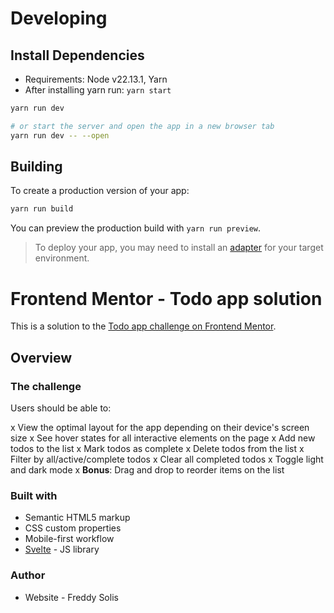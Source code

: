 # Developing

## Install Dependencies

- Requirements: Node v22.13.1, Yarn
- After installing yarn run: `yarn start`

```bash
yarn run dev

# or start the server and open the app in a new browser tab
yarn run dev -- --open
```

## Building

To create a production version of your app:

```bash
yarn run build
```

You can preview the production build with `yarn run preview`.

> To deploy your app, you may need to install an [adapter](https://kit.svelte.dev/docs/adapters) for your target environment.

# Frontend Mentor - Todo app solution

This is a solution to the [Todo app challenge on Frontend Mentor](https://www.frontendmentor.io/challenges/todo-app-Su1_KokOW).

## Overview

### The challenge

Users should be able to:

x View the optimal layout for the app depending on their device's screen size
x See hover states for all interactive elements on the page
x Add new todos to the list
x Mark todos as complete
x Delete todos from the list
x Filter by all/active/complete todos
x Clear all completed todos
x Toggle light and dark mode
x **Bonus**: Drag and drop to reorder items on the list

### Built with

- Semantic HTML5 markup
- CSS custom properties
- Mobile-first workflow
- [Svelte](https://svelte.dev/) - JS library

### Author

- Website - Freddy Solis
